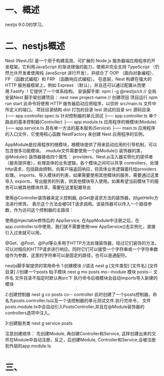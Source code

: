 # 一、概述
nestjs 9.0.0的学习。

# 二、nestjs概述
Nest (NestJS) 是一个用于构建高效、可扩展的 Node.js 服务器端应用程序的开发框架。它利用JavaScript 的渐进增强的能力，使用并完全支持 TypeScript （仍然允许开发者使用纯 JavaScript 进行开发），并结合了 OOP （面向对象编程）、FP （函数式编程）和 FRP （函数响应式编程）。
在底层，Nest 构建在强大的 HTTP 服务器框架上，例如 Express （默认），并且还可以通过配置从而使用 Fastify ！它提供了一个体系结构。
安装脚手架:
npm i -g @nestjs/cli  // 全局安装Nest
脚手架创建项目：
nest new project-name  // 创建项目
项目运行
npm run start
此命令将使用 HTTP 服务器启动应用程序，以侦听 src/main.ts 文件中所定义的端口。
项目目录结构
dist 打包的目录
test 测试的目录
src 源码目录
├── app.controller.spec.ts 针对控制器的单元测试
├── app.controller.ts 单个路由的基本控制器(Controller)
├── app.module.ts 应用程序的根模块(Module)
├── app.service.ts 具有单一方法的基本服务(Service)
├── main.ts 应用程序的入口文件，它使用核心函数 NestFactory 来创建 Nest 应用程序的实例。

AppModule是应用程序的根模块，根模块提供了用来启动应用的引导机制，可以包含很多功能模块。
.mudule文件需要使用一个@Module() 装饰器的类，
@Module() 装饰器接收四个属性：
providers、Nest.js注入器实例化的提供者（服务提供者），处理具体的业务逻辑，各个模块之间可以共享
controllers、处理http请求，包括路由控制，向客户端返回响应，将具体业务逻辑委托给providers处理。
imports、导入模块的列表，如果需要使用其他模块的服务，需要通过这里导入
exports、导出服务的列表，供其他模块导入使用。如果希望当前模块下的服务可以被其他模块共享，需要在这里配置导出

使用@Controller装饰器来定义控制器, @Get是请求方法的装饰器，对getHello方法进行修饰， 表示这个方法会被GET请求调用。该装饰器可以传入一个路径参数，作为访问这个控制器的主路径：

使用@Injectable修饰后的 AppService, 在AppModule中注册之后，在app.controller.ts中使用，我们就不需要使用new AppService()去实例化，直接引入过来就可以用。

@Get、@Post、@Put等众多用于HTTP方法处理装饰器，经过它们装饰的方法，可以对相应的HTTP请求进行响应。同时它们可以接受一个字符串或一个字符串数组作为参数，这里的字符串可以是固定的路径，也可以是通配符。

nestjs脚手架提供的常用命令
1:创建模块
//语法
nest g [文件类型] [文件名] [文件目录]
//创建一个posts 帖子模块
nest g mo posts 
mo--module 模块
posts-- 文件名
文件目录不指定时默认再src下
执行命令后根模块会自动imports导入新建的模块

2:创建控制器
nest g co posts
co-- controller
此时创建了一个posts控制器，命名为posts.controller.ts以及一个该控制器的单元测试文件.执行完命令， 文件posts.module.ts中会自动引入PostsController,并且在@Module装饰器的controllers选项中注入。

3:创建服务类
nest g service posts

注意创建顺序： 先创建Module, 再创建Controller和Service, 这样创建出来的文件在Module中自动注册，反之，后创建Module, Controller和Service,会被注册到外层的app.module.ts

# 三、